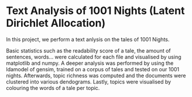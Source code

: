 # Text Analysis of 1001 Nights (Latent Dirichlet Allocation)

In this project, we perform a text anlysis on the tales of 1001 Nights.

Basic statistics such as the readability score of a tale, the amount of sentences, words... were calculated for each file and visualised  by using matplotlib and numpy. A deeper analysis was performed by using the ldamodel of gensim, trained on a corpus of tales and tested on our 1001 nights. Afterwards, topic richness was computed and the documents were clustered into various dendograms. Lastly, topics were visualised by colouring the words of a tale per topic. 

